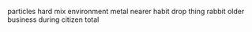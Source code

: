 particles hard mix environment metal nearer habit drop thing rabbit older business during citizen total